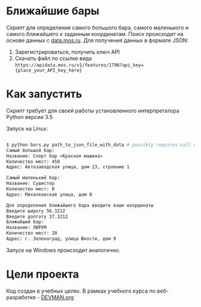 # Ближайшие бары

Скрипт для определения самого большого бара, самого маленького и самого ближайшего к заданным координатам. Поиск происходит на основе данных с [data.mos.ru](http://data.mos.ru).
Для получения данных в формате JSON:

1. Зарегистрироваться, получить ключ API
2. Скачать файл по ссылке вида ```https://apidata.mos.ru/v1/features/1796?api_key={place_your_API_key_here}```

# Как запустить

Скрипт требует для своей работы установленного интерпретатора Python версии 3.5

Запуск на Linux:

```bash

$ python bars.py path_to_json_file_with_data # possibly requires call of python3 executive instead of just python
Самый большой бар:
Название: Спорт бар «Красная машина»
Количество мест: 450
Адрес: Автозаводская улица, дом 23, строение 1

Самый маленький бар:
Название: Сушистор
Количество мест: 0
Адрес: Михалковская улица, дом 8

Для определения ближайшего бара введите ваши координаты
Введите широту 56.3212
Введите долготу 37.3212
Ближайший бар:
Название: ЛИРУМ
Количество мест: 20
Адрес: г. Зеленоград, улица Юности, дом 9

```

Запуск на Windows происходит аналогично.

# Цели проекта

Код создан в учебных целях. В рамках учебного курса по веб-разработке - [DEVMAN.org](https://devman.org)